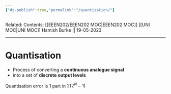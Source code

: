 ```yaml
---
{"dg-publish":true,"permalink":"/quantisation/"}
---
```


Related: 
Contents: [[EEEN202/EEEN202 MOC\|EEEN202 MOC]]
[[UNI MOC\|UNI MOC]]
Hamish Burke || 19-05-2023
***

# Quantisation

- Process of converting a **continuous analogue signal**
- into a set of **discrete output levels**

Quantisation error is 1 part in $2(2^N-1)$



